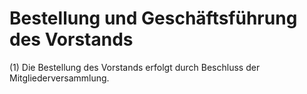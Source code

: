 # Bestellung und Geschäftsführung des Vorstands

(1) Die Bestellung des Vorstands erfolgt durch Beschluss der Mitgliederversammlung.